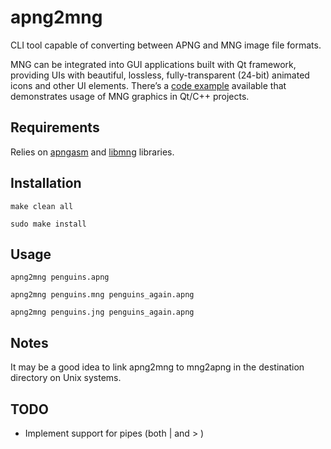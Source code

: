 # apng2mng

CLI tool capable of converting between APNG and MNG image file formats.

MNG can be integrated into GUI applications built with Qt framework, providing UIs with beautiful, lossless, fully-transparent (24-bit) animated icons and other UI elements.
There’s a [code example](examples/mng-in-qt/) available that demonstrates usage of MNG graphics in Qt/C++ projects.


## Requirements

Relies on [apngasm](https://github.com/apngasm/apngasm/)
and [libmng](https://libmng.com/) libraries.


## Installation

    make clean all

    sudo make install


## Usage

    apng2mng penguins.apng

    apng2mng penguins.mng penguins_again.apng

    apng2mng penguins.jng penguins_again.apng


## Notes

It may be a good idea to link apng2mng to mng2apng
in the destination directory on Unix systems.


## TODO
- Implement support for pipes (both | and > )
